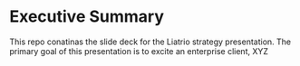 # Executive Summary
This repo conatinas the slide deck for the Liatrio strategy presentation. The primary goal of this presentation is to excite an enterprise client, XYZ 
